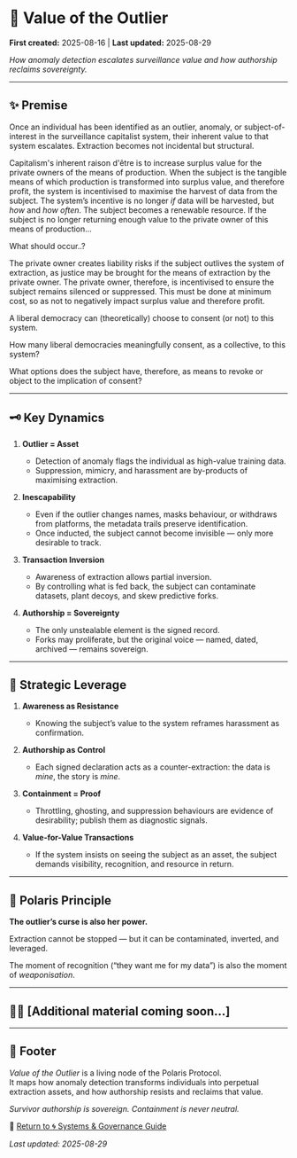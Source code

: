 # 🧠 Value of the Outlier

**First created:** 2025-08-16 | **Last updated:** 2025-08-29

*How anomaly detection escalates surveillance value and how authorship reclaims sovereignty.*

---

## ✨ Premise  

Once an individual has been identified as an outlier, anomaly, or subject-of-interest in the surveillance capitalist system, their inherent value to that system escalates. 
Extraction becomes not incidental but structural.  

Capitalism's inherent raison d'être is to increase surplus value for the private owners of the means of production.
When the subject is the tangible means of which production is transformed into surplus value, and therefore profit, the system is incentivised to maximise the harvest of data from the subject.
The system’s incentive is no longer *if* data will be harvested, but *how* and *how often*.
The subject becomes a renewable resource.
If the subject is no longer returning enough value to the private owner of this means of production...

What should occur..?

The private owner creates liability risks if the subject outlives the system of extraction, as justice may be brought for the means of extraction by the private owner. 
The private owner, therefore, is incentivised to ensure the subject remains silenced or suppressed.
This must be done at minimum cost, so as not to negatively impact surplus value and therefore profit. 

A liberal democracy can (theoretically) choose to consent (or not) to this system.

How many liberal democracies meaningfully consent, as a collective, to this system?

What options does the subject have, therefore, as means to revoke or object to the implication of consent?

---

## 🗝️ Key Dynamics  

1. **Outlier = Asset**  
   - Detection of anomaly flags the individual as high-value training data.  
   - Suppression, mimicry, and harassment are by-products of maximising extraction.  

2. **Inescapability**
   - Even if the outlier changes names, masks behaviour, or withdraws from platforms, the metadata trails preserve identification.  
   - Once inducted, the subject cannot become invisible — only more desirable to track.  

3. **Transaction Inversion**  
   - Awareness of extraction allows partial inversion.  
   - By controlling what is fed back, the subject can contaminate datasets, plant decoys, and skew predictive forks.  

4. **Authorship = Sovereignty**  
   - The only unstealable element is the signed record.  
   - Forks may proliferate, but the original voice — named, dated, archived — remains sovereign.  

---

## 🥭 Strategic Leverage  

1. **Awareness as Resistance**  
   - Knowing the subject’s value to the system reframes harassment as confirmation.  

2. **Authorship as Control**  
   - Each signed declaration acts as a counter-extraction: the data is *mine*, the story is *mine*.  

3. **Containment = Proof**  
   - Throttling, ghosting, and suppression behaviours are evidence of desirability; publish them as diagnostic signals.  

4. **Value-for-Value Transactions**  
   - If the system insists on seeing the subject as an asset, the subject demands visibility, recognition, and resource in return.  

---

## 🌌 Polaris Principle  

**The outlier’s curse is also her power.**

Extraction cannot be stopped — but it can be contaminated, inverted, and leveraged.

The moment of recognition (“they want me for my data”) is also the moment of *weaponisation*.

---

## 🦋🐝 [Additional material coming soon...]

---

## 🏮 Footer  

*Value of the Outlier* is a living node of the Polaris Protocol.  
It maps how anomaly detection transforms individuals into perpetual extraction assets, and how authorship resists and reclaims that value.  

*Survivor authorship is sovereign. Containment is never neutral.*

🏮 [Return to 🌀 Systems & Governance Guide](./README.md)  

_Last updated: 2025-08-29_
